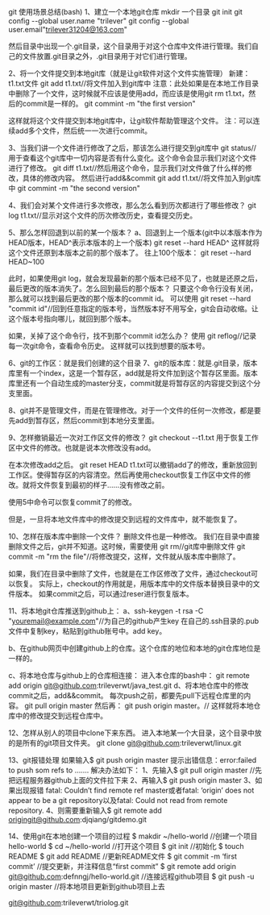 git 使用场景总结(bash)
1、建立一个本地git仓库
mkdir 一个目录
git init
git config --global user.name "trilever"
git config --global user.email"trilever31204@163.com"

然后目录中出现一个.git目录，这个目录用于对这个仓库中文件进行管理。我们自己的文件放置.git目录之外，.git目录用于对它们进行管理。

2、将一个文件提交到本地git库（就是让git软件对这个文件实施管理）
新建：t1.txt文件
git add t1.txt//将文件加入到git库中
注意：此处如果是在本地工作目录中删除了一个文件，这时候就不应该是使用add，而应该是使用git rm t1.txt，然后的commit是一样的。
git commint -m "the first version"

这样就将这个文件提交到本地git库中，让git软件帮助管理这个文件。
注：可以连续add多个文件，然后统一一次进行commit。

3、当我们讲一个文件进行修改了之后，那该怎么进行提交到git库中
git status//用于查看这个git库中一切内容是否有什么变化。这个命令会显示我们对这个文件进行了修改。
git diff t1.txt//然后用这个命令，显示我们对文件做了什么样的修改，具体的修改内容。
然后进行add&&commit
git add t1.txt//将文件加入到git库中
git commint -m "the second version"

4、我们会对某个文件进行多次修改，那么怎么看到历次都进行了哪些修改？
git log t1.txt//显示对这个文件的历次修改历史，查看提交历史。

5、那么怎样回退到以前的某一个版本？
a、回退到上一个版本(git中以本版本作为HEAD版本，HEAD^表示本版本的上一个版本)
git reset --hard HEAD^
这样就将这个文件还原到本版本之前的那个版本了。
往上100个版本：
git reset --hard HEAD~100

此时，如果使用git log，就会发现最新的那个版本已经不见了，也就是还原之后，最后更改的版本消失了。怎么回到最后的那个版本？
只要这个命令行没有关闭，那么就可以找到最后更改的那个版本的commit id。
可以使用
git reset --hard "commit id"//回到任意指定的版本号，当然版本好不用写全，git会自动收缩。让这个版本号指向哪儿，就回到那个版本。

如果，关掉了这个命令行，找不到那个commit id怎么办？
使用
git reflog//记录每一次git命令，查看命令历史。
这样就可以找到想要的版本号。

6、git的工作区：就是我们创建的这个目录
7、git的版本库：就是.git目录，版本库里有一个index，这是一个暂存区，add就是将文件加到这个暂存区里面。版本库里还有一个自动生成的master分支，commit就是将暂存区的内容提交到这个分支里面。

8、git并不是管理文件，而是在管理修改。对于一个文件的任何一次修改，都是要先add到暂存区，然后commit到本地分支里面。

9、怎样撤销最近一次对工作区文件的修改？
git checkout --t1.txt
用于恢复工作区中文件的修改。也就是说本次修改没有add。

在本次修改add之后。
git reset HEAD t1.txt可以撤销add了的修改，重新放回到工作区。使得暂存区的内容清空。然后再使用checkout恢复工作区中文件的修改。就将文件恢复到最初的样子……没有修改之前。

使用5中命令可以恢复commit了的修改。

但是，一旦将本地文件库中的修改提交到远程的文件库中，就不能恢复了。


10、怎样在版本库中删除一个文件？
删除文件也是一种修改。
我们在目录中直接删除文件之后，git并不知道。这时候，需要使用
git rm//git库中删除文件
git commit -m "rm the file"//将修改提交，这样，文件就从版本库中删除了。

如果，我们在目录中删除了文件，也就是在工作区修改了文件，通过checkout可以恢复。
实际上，checkout的作用就是，用版本库中的文件版本替换目录中的文件版本。
如果commit之后，可以通过reser进行恢复版本。

11、将本地git仓库推送到github上：
a、ssh-keygen -t rsa -C "youremail@example.com"//为自己的github产生key
在自己的.ssh目录的.pub文件中复制key，粘贴到github账号中。add key。

b、在github网页中创建github上的仓库。这个仓库的地位和本地的git仓库地位是一样的。

c、将本地仓库与github上的仓库相连接：
进入本仓库的bash中：
git remote add origin git@github.com:trileverwt/java_test.git
d、将本地仓库中的修改commit之后，add&&commit。
每次push之前，都要先pull下远程仓库里的内容。
git pull origin master
然后再：
git push origin master。//
这样就将本地仓库中的修改提交到远程仓库中。

12、怎样从别人的项目中clone下来东西。
进入本地某一个大目录，这个目录中放的是所有的git项目文件夹。
git clone git@github.com:trileverwt/linux.git

13、git报错处理
如果输入$ git push origin master
提示出错信息：error:failed to push som refs to …….
解决办法如下：
1、先输入$ git pull origin master //先把远程服务器github上面的文件拉下来
2、再输入$ git push origin master
3、如果出现报错 fatal: Couldn’t find remote ref master或者fatal: ‘origin’ does not appear to be a git repository以及fatal: Could not read from remote repository.
4、则需要重新输入$ git remote add origingit@github.com:djqiang/gitdemo.git

14、使用git在本地创建一个项目的过程
$ makdir ~/hello-world    //创建一个项目hello-world
$ cd ~/hello-world       //打开这个项目
$ git init             //初始化
$ touch README
$ git add README        //更新README文件
$ git commit -m ‘first commit’     //提交更新，并注释信息“first commit”
$ git remote add origin git@github.com:defnngj/hello-world.git     //连接远程github项目
$ git push -u origin master     //将本地项目更新到github项目上去

git@github.com:trileverwt/triolog.git
